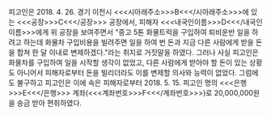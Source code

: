 피고인은 2018. 4. 26. 경기 이천시 <<<시아래주소>>>B<<</시아래주소>>>에 있는 <<<공장>>>C<<</공장>>> 공장에서, 피해자 <<<내국인이름>>>D<<</내국인이름>>>에게 위 공장을 보여주면서 "중고 5톤 화물트럭을 구입하여 퇴비운반 일을 하려고 하는데 화물차 구입비용을 빌려주면 일을 하여 번 돈과 지금 다른 사람에게 받을 돈을 합쳐 한 달 이내로 변제하겠다."라는 취지로 거짓말을 하였다.
그러나 사실 피고인은 화물차를 구입하여 일을 시작할 생각이 없었고, 다른 사람에게 받아야 할 돈이 있는 상황도 아니어서 피해자로부터 돈을 빌리더라도 이를 변제할 의사와 능력이 없었다.
그럼에도 불구하고 피고인은 이에 속은 피해자로부터 2018. 5. 15. 피고인 명의 <<<은행>>>E<<</은행>>> 계좌(<<<계좌번호>>>F<<</계좌번호>>>)로 20,000,000원을 송금 받아 편취하였다.